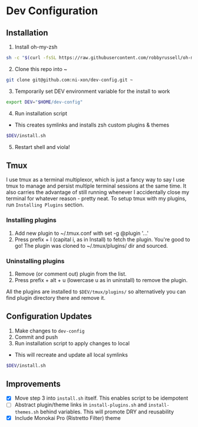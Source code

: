 # Dev Configuration

## Installation

1. Install oh-my-zsh

```zsh
sh -c "$(curl -fsSL https://raw.githubusercontent.com/robbyrussell/oh-my-zsh/master/tools/install.sh)"
```

2. Clone this repo into ~
```zsh
git clone git@github.com:ni-xon/dev-config.git ~
```

3. Temporarily set DEV environment variable for the install to work
```zsh
export DEV="$HOME/dev-config"
```

4. Run installation script
- This creates symlinks and installs zsh custom plugins & themes
```zsh
$DEV/install.sh
```

5. Restart shell and viola!

## Tmux
I use tmux as a terminal multiplexor, which is just a fancy way to say I use tmux to manage and persist multiple terminal sessions at the same time. It also carries the advantage of still running whenever I accidentally close my terminal for whatever reason - pretty neat. To setup tmux with my plugins, run `Installing Plugins` section.
### Installing plugins
1. Add new plugin to ~/.tmux.conf with set -g @plugin '...'
2. Press prefix + I (capital i, as in Install) to fetch the plugin.
You're good to go! The plugin was cloned to ~/.tmux/plugins/ dir and sourced.

### Uninstalling plugins
1. Remove (or comment out) plugin from the list.
2. Press prefix + alt + u (lowercase u as in uninstall) to remove the plugin.

All the plugins are installed to `$DEV/tmux/plugins/` so alternatively you can find plugin directory there and remove it.



## Configuration Updates
1. Make changes to `dev-config`
2. Commit and push
2. Run installation script to apply changes to local
- This will recreate and update all local symlinks
```zsh
$DEV/install.sh
```

## Improvements
- [x] Move step 3 into `install.sh` itself. This enables script to be idempotent
- [ ] Abstract plugin/theme links in `install-plugins.sh` and `install-themes.sh` behind variables. This will promote DRY and reusability
- [x] Include Monokai Pro (Ristretto Filter) theme
